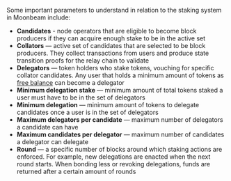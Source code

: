 Some important parameters to understand in relation to the staking system in Moonbeam include:

 - **Candidates** - node operators that are eligible to become block producers if they can acquire enough stake to be in the active set
 - **Collators** — active set of candidates that are selected to be block producers. They collect transactions from users and produce state transition proofs for the relay chain to validate
 - **Delegators** — token holders who stake tokens, vouching for specific collator candidates. Any user that holds a minimum amount of tokens as [free balance](https://wiki.polkadot.network/docs/learn-accounts#balance-types) can become a delegator
 - **Minimum delegation stake** — minimum amount of total tokens staked a user must have to be in the set of delegators
 - **Minimum delegation** — minimum amount of tokens to delegate candidates once a user is in the set of delegators
 - **Maximum delegators per candidate** — maximum number of delegators a candidate can have
 - **Maximum candidates per delegator** — maximum number of candidates a delegator can delegate
 - **Round** — a specific number of blocks around which staking actions are enforced. For example, new delegations are enacted when the next round starts. When bonding less or revoking delegations, funds are returned after a certain amount of rounds
